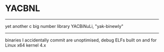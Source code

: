 # YACBNL

---


yet another c big number library
YACBiNuLi, "yak-binewly"

---

binaries I accidentally commit are unoptimised, debug ELFs built on and for Linux x64 kernel 4.x